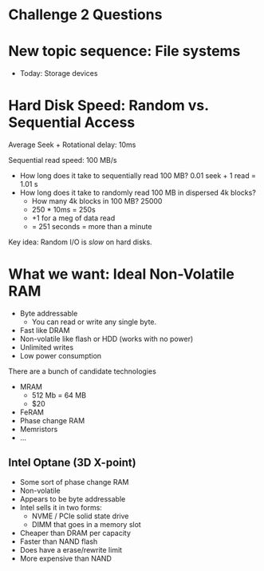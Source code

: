 

# Challenge 2 Questions



# New topic sequence: File systems

 - Today: Storage devices



# Hard Disk Speed: Random vs. Sequential Access

Average Seek + Rotational delay: 10ms

Sequential read speed: 100 MB/s

 - How long does it take to sequentially
   read 100 MB? 0.01 seek + 1 read = 1.01 s
 - How long does it take to randomly read
   100 MB in dispersed 4k blocks?
   - How many 4k blocks in 100 MB? 25000
   - 250 * 10ms = 250s
   - +1 for a meg of data read
   - = 251 seconds = more than a minute

Key idea: Random I/O is *slow* on hard disks.


# What we want: Ideal Non-Volatile RAM

 - Byte addressable
   - You can read or write any single byte.
 - Fast like DRAM
 - Non-volatile like flash or HDD (works with
   no power)
 - Unlimited writes
 - Low power consumption

There are a bunch of candidate technologies

 - MRAM
   - 512 Mb = 64 MB
   - $20
 - FeRAM
 - Phase change RAM
 - Memristors
 - ...

## Intel Optane (3D X-point)

 - Some sort of phase change RAM
 - Non-volatile
 - Appears to be byte addressable
 - Intel sells it in two forms:
   - NVME / PCIe solid state drive
   - DIMM that goes in a memory slot
 - Cheaper than DRAM per capacity 
 - Faster than NAND flash
 - Does have a erase/rewrite limit
 - More expensive than NAND
 
 
 

